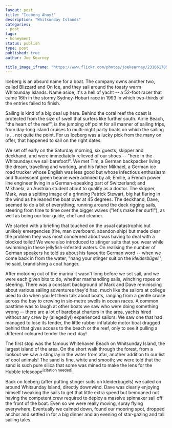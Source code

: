 ```yaml
---
layout: post
title: "Iceberg Ahoy!"
description: "Whitsunday Islands"
categories:
- post
tags:
- honeyment
status: publish
type: post
published: true
author: Joe Kearney

title_image_iframe: "https://www.flickr.com/photos/joekearney/23166170541/in/album-72157660647306877/player/"
---
```


Iceberg is an absurd name for a boat. The company owns another two, called Blizzard and On Ice, and they sail around the toasty warm Whitsunday Islands. Name aside, it's a hell of yacht -- a 52-foot racer that came 16th in the stormy Sydney-Hobart race in 1993 in which two-thirds of the entries failed to finish.

Sailing is kind of a big deal up here. Behind the coral reef the coast is protected from the size of swell that surfers like further south. Airlie Beach, "the heart of the reef", is the jumping off point for all manner of sailing trips, from day-long island cruises to multi-night party boats on which the sailing is ... not quite the point. For us Iceberg was a lucky pick from the many on offer, that happened to sail on the right dates.

We set off early on the Saturday morning, six guests, skipper and deckhand, and were immediately relieved of our shoes -- "here in the Whitsundays we sail barefoot!". We met Tim, a German backpacker living the dream, travelling and working, and his father Mikhael, a German ice road trucker whose English was less good but whose infectious enthusiasm and fluorescent green beanie were admired by all; Emilie, a French power line engineer living in a German-speaking part of Switzerland; and Mikhaela, an Austrian student about to qualify as a doctor. The skipper, Mark, was a spitting image of a grinning Patrick Stewart, big hat flaring in the wind as he leaned the boat over at 45 degrees. The deckhand, Dave, seemed to do a bit of everything; running around the deck rigging sails, steering from time to time over the bigger waves ("let's make her surf!"), as well as being our tour guide, chef and cleaner.

We started with a briefing that touched on the usual catastrophic but unlikely emergencies (fire, man overboard, abandon ship) but made clear the problem they was most concerned about was having to deal with a blocked toilet! We were also introduced to stinger suits that you wear while swimming in these jellyfish-infested waters. On realising the number of German speakers he told us about his favourite German word -- when we come back in from the water, "hang your stinger suit on the _kleiderbügel_!", he said, brandishing a coat hanger.

After motoring out of the marina it wasn't long before we set sail, and we were each given bits to do, whether manhandling sails, winching ropes or steering. There was a constant background of Mark and Dave reminiscing about various sailing adventures they'd had, much like the sailors at college used to do when you let them talk about boats, ranging from a gentle cruise across the bay to crewing in six-metre swells in ocean races. A common pasttime was to laugh at other boats we saw who were doing something wrong -- there are a lot of bareboat charters in the area, yachts hired without any crew by (allegedly!) experienced sailors. We saw one that had managed to lose its tender, the little rubber inflatable motor boat dragged behind that gives access to the beach or the reef, only to see it pulling a different coloured tender the next day!

The first stop was the famous Whitehaven Beach on Whitsunday Island, the largest island of the area. On the short walk through the forest, from a lookout we saw a stingray in the water from afar, another addition to our list of cool animals! The sand is fine, white and smooth; we were told that the sand is such pure silica that some was mined to make the lens for the Hubble telescope<sup>[citation needed]</sup>.

Back on Iceberg (after putting stinger suits on kleiderbügels) we sailed on around Whitsunday Island, directly downwind. Dave was clearly enjoying himself tweaking the sails to get that little extra speed but bemoaned not having the competent crew required to deploy a massive spinnaker sail off the front of the boat. Even so we were really moving, spray flying everywhere. Eventually we calmed down, found our mooring spot, dropped anchor and settled in for a big dinner and an evening of star-gazing and tall sailing tales.
